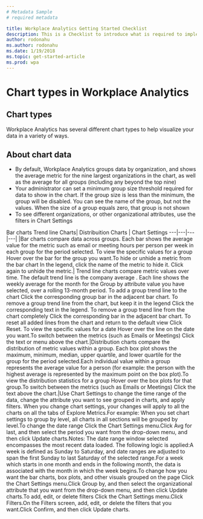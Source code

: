 ```yaml
---
# Metadata Sample
# required metadata

title: Workplace Analytics Getting Started Checklist
description: This is a Checklist to introduce what is required to implement Workplace Analytics for your Organization
author: rodonahu
ms.author: rodonahu
ms.date: 1/19/2018
ms.topic: get-started-article
ms.prod: wpa
---
```


# Chart types in Workplace Analytics


## Chart types
Workplace Analytics has several different chart types to help visualize your data in a variety of ways.


## About chart data


  * By default, Workplace Analytics groups data by organization, and shows the average metric for the nine largest organizations in the chart, as well as the average for all groups (including any beyond the top nine)
  * Your administrator can set a minimum group size threshold required for data to show in the chart. If the group size is less than the minimum, the group will be disabled. You can see the name of the group, but not the values. When the size of a group equals zero, that group is not shown
  * To see different organizations, or other organizational attributes, use the filters in Chart Settings





Bar charts
Trend line Charts| Distribuition Charts | Chart Settings
---|---|---|---|
|Bar charts compare data across groups. Each bar shows the average value for the metric such as email or meeting hours per person per week in each group for the period selected. To view the specific values for a group Hover over the bar for the group you want.To hide or unhide a metric from the bar chart In the legend, click the name of the metric to hide it. Click again to unhide the metric.| Trend line charts compare metric values over time. The default trend line is the company average . Each line shows the weekly average for the month for the Group by attribute value you have selected, over a rolling 13-month period. To add a group trend line to the chart  Click the corresponding group bar in the adjacent bar chart. To remove a group trend line from the chart, but keep it in the legend Click the corresponding text in the legend. To remove a group trend line from the chart completely Click the corresponding bar in the adjacent bar chart. To reset all added lines from the chart and return to the default view Click Reset. To view the specific values for a date Hover over the line on the date you want.To switch between the metrics (such as Emails or Meetings) Click the text or menu above the chart.|Distribution charts compare the distribution of metric values within a group. Each box plot shows the maximum, minimum, median, upper quartile, and lower quartile for the group for the period selected.Each individual value within a group represents the average value for a person (for example: the person with the highest average is represented by the maximum point on the box plot).To view the distribution statistics for a group Hover over the box plots for that group.To switch between the metrics (such as Emails or Meetings) Click the text above the chart.|Use Chart Settings to change the time range of the data, change the attribute you want to see grouped in charts, and apply filters. When you change chart settings, your changes will apply to all the charts on all the tabs of Explore Metrics.For example: When you set chart settings to group by level, all charts in all sections will be grouped by level.To change the date range Click the Chart Settings menu.Click Avg for last, and then select the period you want from the drop-down menu, and then click Update charts.Notes: The date range window selected encompasses the most recent data loaded. The following logic is applied:A week is defined as Sunday to Saturday, and date ranges are adjusted to span the first Sunday to last Saturday of the selected range.For a week which starts in one month and ends in the following month, the data is associated with the month in which the week begins.To change how you want the bar charts, box plots, and other visuals grouped on the page Click the Chart Settings menu.Click Group by, and then select the organizational attribute that you want from the drop-down menu, and then click Update charts.To add, edit, or delete filters Click the Chart Settings menu.Click Filters.On the Filters screen, add, edit, or delete the filters that you want.Click Confirm, and then click Update charts.
